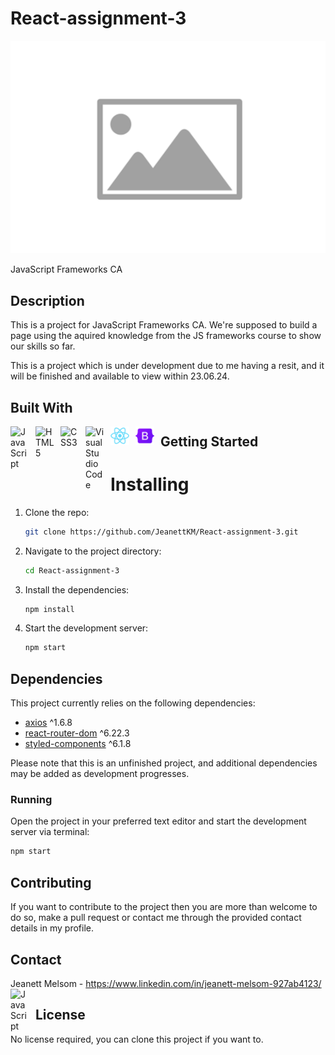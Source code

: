 # React-assignment-3

![image](/Images/Placeholder-_-Glossary.svg)

JavaScript Frameworks CA

## Description

This is a project for JavaScript Frameworks CA.
We're supposed to build a page using the aquired knowledge from the JS frameworks course to show our skills so far.

This is a project which is under development due to me having a resit, and it will be finished and available to view within 23.06.24.

## Built With

<img align="left" alt="JavaScript" width="30px" style="padding-right:10px;" src="https://cdn.jsdelivr.net/gh/devicons/devicon/icons/javascript/javascript-original.svg"/>

<img align="left" alt="HTML5" width="30px" style="padding-right:10px;" src="https://cdn.jsdelivr.net/gh/devicons/devicon/icons/html5/html5-plain-wordmark.svg"/>
          
<img align="left" alt="CSS3" width="30px" style="padding-right:10px;" src="https://cdn.jsdelivr.net/gh/devicons/devicon/icons/css3/css3-plain-wordmark.svg"/>

<img align="left" alt="Visual Studio Code" width="30px" style="padding-right:10px;" src="https://cdn.jsdelivr.net/gh/devicons/devicon/icons/vscode/vscode-original-wordmark.svg"/>

<img align="left" alt="React" width="30px" style="padding-right:10px;" src="https://raw.githubusercontent.com/devicons/devicon/6910f0503efdd315c8f9b858234310c06e04d9c0/icons/react/react-original.svg"/>

<img align="left" alt="Bootstrap" width="30px" style="padding-right:10px;" src="https://raw.githubusercontent.com/devicons/devicon/6910f0503efdd315c8f9b858234310c06e04d9c0/icons/bootstrap/bootstrap-original.svg"/>

##

## Getting Started

# Installing

1. Clone the repo:

   ```bash
   git clone https://github.com/JeanettKM/React-assignment-3.git
   ```

2. Navigate to the project directory:

   ```bash
   cd React-assignment-3
   ```

3. Install the dependencies:

   ```bash
   npm install
   ```

4. Start the development server:

   ```bash
   npm start
   ```

## Dependencies

This project currently relies on the following dependencies:

- [axios](https://www.npmjs.com/package/axios) ^1.6.8
- [react-router-dom](https://www.npmjs.com/package/react-router-dom) ^6.22.3
- [styled-components](https://www.npmjs.com/package/styled-components) ^6.1.8

Please note that this is an unfinished project, and additional dependencies may be added as development progresses.

### Running

Open the project in your preferred text editor and start the development server via terminal:

   ```bash
   npm start
   ```

## Contributing

If you want to contribute to the project then you are more than welcome to do so, make a pull request or contact me through the provided contact details in my profile.

## Contact

Jeanett Melsom - https://www.linkedin.com/in/jeanett-melsom-927ab4123/
<img align="left" alt="JavaScript" width="30px" style="padding-right:10px;" src="https://cdn.jsdelivr.net/gh/devicons/devicon/icons/linkedin/linkedin-original.svg" />

## License

No license required, you can clone this project if you want to.
